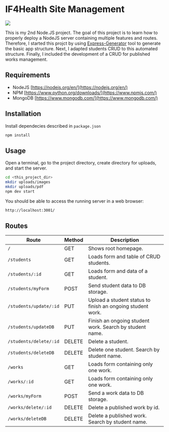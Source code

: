 # IF4Health Site Management

![](https://if4health.netlify.app/logo/opt-if4health-halfsize.png)

This is my 2nd Node.JS project. The goal of this project is to learn how to properly deploy a NodeJS server containing multiple features and routes. Therefore, I started this projct by using [Express-Generator](https://expressjs.com/pt-br/starter/generator.html) tool to generate the basic app structure. Next, I adapted students CRUD to this automated structure. Finally, I included the development of a CRUD for published works management.

## Requirements
- NodeJS [https://nodejs.org/en/](https://nodejs.org/en/)
- NPM [https://www.python.org/downloads/](https://www.npmjs.com/)
- MongoDB [https://www.mongodb.com/](https://www.mongodb.com/)

## Installation
Install dependecies described in `package.json`
```sh
npm install
```

## Usage
Open a terminal, go to the project directory, create directory for uploads, and start the server.
```sh
cd <this_project_dir>
mkdir uploads/images
mkdir uploads/pdf
npm dev start
```
You should be able to access the running server in a web browser:
```sh
http://localhost:3001/
```

## Routes
| Route                   | Method | Description                                                |
|-------------------------|--------|------------------------------------------------------------|
| `/`                     | GET    | Shows root homepage.                                       |
| `/students`             | GET    | Loads form and table of CRUD students.                     |
| `/students/:id`         | GET    | Loads form and data of a student.                          |
| `/students/myForm`      | POST   | Send student data to DB storage.                           |
| `/students/update/:id`  | PUT    | Upload a student status to finish an ongoing student work. |
| `/students/updateDB`    | PUT    | Finish an ongoing student work. Search by student name.    |
| `/students/delete/:id`  | DELETE | Delete a student.                                          |
| `/students/deleteDB`    | DELETE | Delete one student. Search by student name.                |
| `/works`                | GET    | Loads form containing only one work.                       |
| `/works/:id`            | GET    | Loads form containing only one work.                       |
| `/works/myForm`         | POST   | Send a work data to DB storage.                            |
| `/works/delete/:id`     | DELETE | Delete a published work by id.                             |
| `/works/deleteDB`       | DELETE | Delete a published work. Search by student name.           |
